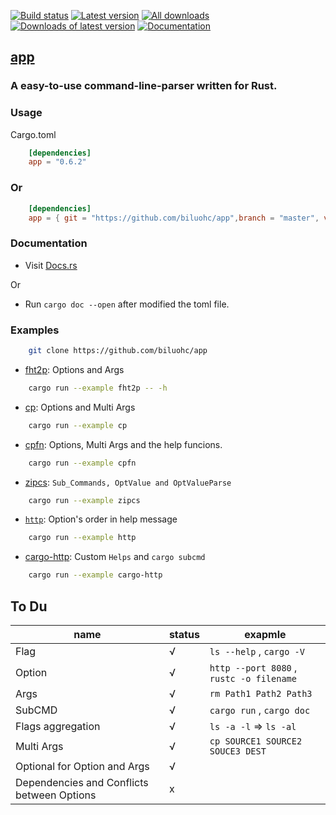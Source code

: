 [![Build status](https://travis-ci.org/biluohc/app.svg?branch=master)](https://github.com/biluohc/app)
[![Latest version](https://img.shields.io/crates/v/app.svg)](https://crates.io/crates/app)
[![All downloads](https://img.shields.io/crates/d/app.svg)](https://crates.io/crates/app)
[![Downloads of latest version](https://img.shields.io/crates/dv/app.svg)](https://crates.io/crates/app)
[![Documentation](https://docs.rs/app/badge.svg)](https://docs.rs/app)

## [app](https://github.com/biluohc/app)

### A easy-to-use command-line-parser written for Rust.

### Usage
Cargo.toml

```toml
    [dependencies]
    app = "0.6.2"
```
### Or

```toml
    [dependencies]
    app = { git = "https://github.com/biluohc/app",branch = "master", version = "0.6.2" }
```

### Documentation
* Visit [Docs.rs](https://docs.rs/app/)

Or

* Run `cargo doc --open` after modified the toml file.

### Examples

```bash
    git clone https://github.com/biluohc/app
```

* [fht2p](https://github.com/biluohc/app/blob/master/examples/fht2p.rs): Options and Args

```bash
    cargo run --example fht2p -- -h
```

* [cp](https://github.com/biluohc/app/blob/master/examples/cp.rs): Options and Multi Args

```bash
    cargo run --example cp
```

* [cpfn](https://github.com/biluohc/app/blob/master/examples/cpfn.rs): Options, Multi Args and the help funcions.

```bash
    cargo run --example cpfn
```

* [zipcs](https://github.com/biluohc/app/blob/master/examples/zipcs.rs): `Sub_Commands, OptValue and OptValueParse`

```bash
    cargo run --example zipcs
```

* [`http`](https://github.com/biluohc/app/blob/master/examples/http.rs): Option's order in help message

```bash
    cargo run --example http
```

* [cargo-http](https://github.com/biluohc/app/blob/master/examples/cargo-http.rs): Custom `Helps` and `cargo subcmd`

```bash
    cargo run --example cargo-http
```

## To Du

name | status | exapmle
 -|-|-|
Flag  |√|               `ls --help` , `cargo -V`
Option |√|              `http --port 8080` , `rustc -o filename`
Args  |√|               `rm Path1 Path2 Path3`
SubCMD |√|              `cargo run` , `cargo doc` 
Flags aggregation|√|    `ls -a -l` => `ls -al`
Multi Args |√|          `cp SOURCE1 SOURCE2 SOUCE3 DEST`
Optional for Option and Args |√| 
Dependencies and Conflicts between Options |x|
